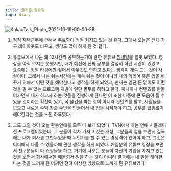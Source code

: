 ```yaml
---
title: 즐거운 월요일
tags: diary
---
```

![KakaoTalk_Photo_2021-10-19-00-00-58](https://user-images.githubusercontent.com/50545088/137759398-ab243923-127d-4000-9fbf-2bc8c33ed38d.jpeg)


1. 점점 재택근무에 관해서 무료함이 점점 커지고 있는 것 같다. 그래서 오늘은 전체 가구 레이아웃도 바꾸고, 생각도 많이 하게 된 것 같다.

2. 유튜브에서 나는 왜 12시간씩 공부하는가에 관한 유튜브 [썸네일](https://www.youtube.com/watch?v=UocSe2Hsypo)을 얼핏 보았다. 영상을 아직 보지는 못했지만, 내가 예전에 진짜 공부를 열심히 하던 시간이 있었고, 요즘에는 정말 타성에만 젖어서 아무것도 안하고 있다는 생각이 계속 드는 것이 사실이다. 그래서 나는 쉬는시간에는 계속 쉬는 것이 아니라 나의 커리어 혹은 업을 바꾸기 위해서 어떤 것을 해야한다고 생각을 하게 되었고, 현재는 일단 돈 없이도 어떤 것을 팔 수 있는 프로그램 개발에 일단 몰두를 하려고 한다. 하나하나 컨텐츠를 만들어가면서 내가 하고자 하는 것들을 진행하게 된다면 이 또한 나중에 큰 도움이 될 수 있을 것이라는 확신이 있고, 꼭 물건을 파는 것이 아니라 컨텐츠를 팔고, 사람들을 모으고 새로운 수익 창출 수단을 만들어서 내 업을 시작해야 하고, 공부를 끊임없이 해야한다는 것을 느낀 하루였다. 

3. 그도 그럴 것이 오늘 환승연애를 모두 다 보게 되었다. TVN에서 하는 연애 시뮬레이션 프로그램이었는데, 그 분들이 각자 가지고 있는 개성, 그분들의 업을 보면서 결국에는 내가 회사를 그만두었을 때 무언가를 할 수 있는 경쟁력이 있어야 하고, 그것은 어디에서 나올 수 있을까에 관한 생각을 하게 되었다. 혜임분의 유튜브 영상을 보면서 친구분들이 다 쇼핑몰을 하고, 거기에 나오는 분들이 자신의 기업을 가지고 있는 것을 보면서 회사에서만 매몰되서 일을 하는 것이 아니라 결국에는 내 일을 해야한다는 것을 느끼게 된 어쩌면 전혀 이상한 방향으로 느끼게 된 유튜브였다.

<!--4. 이성을 만나면서 가장 여성여성스러운 친구들을 꽤 흠모했던 것이 사실이다. 그런데 문득 요즘은 퍽 내 생각이 많이 바뀌었다는 생각이 많이 든다. 무언가 뚝딱뚝딱해내는 친구들에 관해서 호기심이 생기고, 무언가 여성여성한 친구들을 만나보면서 나와는 전혀 다른 모습을 보여주게 되면 꼭 평행선을 걷고 있다는 생각을 많이 하게 되고, 그러면서 점차 멀어지는 것 같다. 예전에 봉사활동을 같이 하면서 누나들이 말해준 것이 있는데, 처음에는 자신과 상반대 되는 사람에게 끌리지만, 나중에는 자신과 비슷한 사람을 만나게 된다는 말을 듣던 것이 생각났다. 나는 어떤 사람을 만날까? 또 나는 그 사람에게 충분히 스며들 수 있는 사람이 될 수 있는가? 그러한 준비를 하고 있는가? 그렇게 나를 그릴 수 있는가? 연애에 관해서도 기존 연애 프로그램과 다른 궤를 보여주었고, 썩 결말이 씁쓸하였지만, 좋은 컨텐츠였다.-->